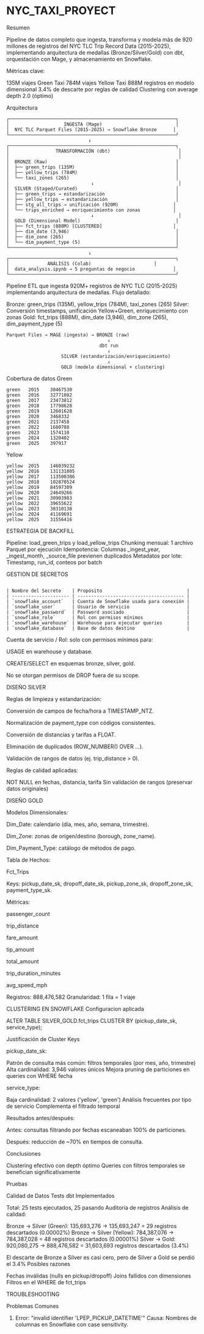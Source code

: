 # NYC_TAXI_PROYECT

Resumen 

Pipeline de datos completo que ingesta, transforma y modela más de 920 millones de registros del NYC TLC Trip Record Data (2015-2025), implementando arquitectura de medallas (Bronze/Silver/Gold) con dbt, orquestación con Mage, y almacenamiento en Snowflake.

Métricas clave:

135M viajes Green Taxi
784M viajes Yellow Taxi
888M registros en modelo dimensional
3.4% de descarte por reglas de calidad
Clustering con average depth 2.0 (óptimo)



Arquitectura
```
┌─────────────────────────────────────────────────────────────┐
│                    INGESTA (Mage)                           │
│  NYC TLC Parquet Files (2015-2025) → Snowflake Bronze      │
└─────────────────────────────────────────────────────────────┘
                              ↓
┌─────────────────────────────────────────────────────────────┐
│                 TRANSFORMACIÓN (dbt)                         │
│                                                              │
│  BRONZE (Raw)                                               │
│  ├── green_trips (135M)                                     │
│  ├── yellow_trips (784M)                                    │
│  └── taxi_zones (265)                                       │
│                              ↓                               │
│  SILVER (Staged/Curated)                                    │
│  ├── green_trips → estandarización                          │
│  ├── yellow_trips → estandarización                         │
│  ├── stg_all_trips → unificación (920M)                    │
│  └── trips_enriched → enriquecimiento con zonas            │
│                              ↓                               │
│  GOLD (Dimensional Model)                                   │
│  ├── fct_trips (888M) [CLUSTERED]                          │
│  ├── dim_date (3,946)                                       │
│  ├── dim_zone (265)                                         │
│  └── dim_payment_type (5)                                   │
└─────────────────────────────────────────────────────────────┘
                              ↓
┌─────────────────────────────────────────────────────────────┐
│              ANÁLISIS (Colab)                       │
│  data_analysis.ipynb → 5 preguntas de negocio              │
└─────────────────────────────────────────────────────────────┘
```
Pipeline ETL que ingesta 920M+ registros de NYC TLC (2015-2025) implementando arquitectura de medallas.
Flujo detallado:

Bronze: green_trips (135M), yellow_trips (784M), taxi_zones (265)
Silver: Conversión timestamps, unificación Yellow+Green, enriquecimiento con zonas
Gold: fct_trips (888M), dim_date (3,946), dim_zone (265), dim_payment_type (5)
```
Parquet Files → MAGE (ingesta) → BRONZE (raw) 
                                     ↓
                                  dbt run
                                     ↓
                    SILVER (estandarización/enriquecimiento)
                                     ↓
                    GOLD (modelo dimensional + clustering)
```
Cobertura de datos 
Green
```
green	2015	38467530
green	2016	32771082
green	2017	23473812
green	2018	17798628
green	2019	12601628
green	2020	3468332
green	2021	2137458
green	2022	1680788
green	2023	1574110
green	2024	1320402
green	2025	397917    
```
Yellow
```
yellow	2015	146039232
yellow	2016	131131805
yellow	2017	113500386
yellow	2018	102870524
yellow	2019	84597309
yellow	2020	24649266
yellow	2021	30903983
yellow	2022	39655622
yellow	2023	38310138
yellow	2024	41169691
yellow	2025	31556416

```


ESTRATEGIA DE BACKFILL



Pipeline: load_green_trips y load_yellow_trips
Chunking mensual: 1 archivo Parquet por ejecución
Idempotencia: Columnas _ingest_year, _ingest_month, _source_file previenen duplicados
Metadatos por lote: Timestamp, run_id, conteos por batch



GESTION DE SECRETOS 
```

| Nombre del Secreto    | Propósito                               |
| --------------------- | --------------------------------------- |
| `snowflake_account`   | Cuenta de Snowflake usada para conexión |
| `snowflake_user`      | Usuario de servicio                     |
| `snowflake_password`  | Password asociado                       |
| `snowflake_role`      | Rol con permisos mínimos                |
| `snowflake_warehouse` | Warehouse para ejecutar queries         |
| `snowflake_database`  | Base de datos destino                   |
```
Cuenta de servicio / Rol: solo con permisos mínimos para:

USAGE en warehouse y database.

CREATE/SELECT en esquemas bronze, silver, gold.

No se otorgan permisos de DROP fuera de su scope.




DISEÑO SILVER






Reglas de limpieza y estandarización:

Conversión de campos de fecha/hora a TIMESTAMP_NTZ.

Normalización de payment_type con códigos consistentes.

Conversión de distancias y tarifas a FLOAT.

Eliminación de duplicados (ROW_NUMBER() OVER ...).

Validación de rangos de datos (ej. trip_distance > 0).

Reglas de calidad aplicadas:

NOT NULL en fechas, distancia, tarifa
Sin validación de rangos (preservar datos originales)









DISEÑO GOLD





Modelos Dimensionales:

Dim_Date: calendario (día, mes, año, semana, trimestre).

Dim_Zone: zonas de origen/destino (borough, zone_name).

Dim_Payment_Type: catálogo de métodos de pago.

Tabla de Hechos:

Fct_Trips

Keys: pickup_date_sk, dropoff_date_sk, pickup_zone_sk, dropoff_zone_sk, payment_type_sk.







Métricas:

passenger_count

trip_distance

fare_amount

tip_amount

total_amount

trip_duration_minutes

avg_speed_mph

Registros: 888,476,582
Granularidad: 1 fila = 1 viaje









CLUSTERING EN SNOWFLAKE
Configuracion aplicada

ALTER TABLE SILVER_GOLD.fct_trips 
CLUSTER BY (pickup_date_sk, service_type);

Justificación de Cluster Keys







pickup_date_sk:

Patrón de consulta más común: filtros temporales (por mes, año, trimestre)
Alta cardinalidad: 3,946 valores únicos
Mejora pruning de particiones en queries con WHERE fecha





service_type:

Baja cardinalidad: 2 valores ('yellow', 'green')
Análisis frecuentes por tipo de servicio
Complementa el filtrado temporal






Resultados antes/después:

Antes: consultas filtrando por fechas escaneaban 100% de particiones.

Después: reducción de ~70% en tiempos de consulta.


Conclusiones

Clustering efectivo con depth óptimo
Queries con filtros temporales se benefician significativamente









Pruebas

Calidad de Datos
Tests dbt Implementados


Total: 25 tests ejecutados, 25 pasando
Auditoria de registros 
Análisis de calidad:

Bronze → Silver (Green): 135,693,276 → 135,693,247 = 29 registros descartados (0.00002%)
Bronze → Silver (Yellow): 784,387,076 → 784,387,028 = 48 registros descartados (0.00001%)
Silver → Gold: 920,080,275 → 888,476,582 = 31,603,693 registros descartados (3.4%)

El descarte de Bronze a Silver es casi cero, pero de Silver a Gold se perdió el 3.4%
Posibles razones 


Fechas inválidas (nulls en pickup/dropoff)
Joins fallidos con dimensiones
Filtros en el WHERE de fct_trips




TROUBLESHOOTING



Problemas Comunes
1. Error: "invalid identifier 'LPEP_PICKUP_DATETIME'"
Causa: Nombres de columnas en Snowflake con case sensitivity.
